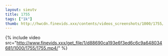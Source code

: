```yaml
--- 
layout: sieutv
title: 1755
tags: ["1k"]
thumb: http://hwcdn.finevids.xxx/contents/videos_screenshots/1000/1755/preview.mp4.jpg
---
```

{% include video src="http://www.finevids.xxx/get_file/1/d88690ca193e6f3ed6c6c9a648034681/1000/1755/1755.mp4/" %} 
